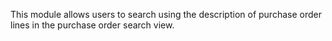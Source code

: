This module allows users to search using the description of purchase
order lines in the purchase order search view.
